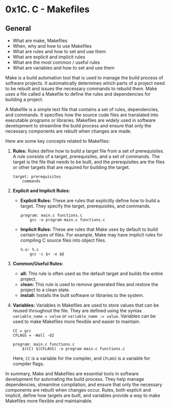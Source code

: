 # 0x1C. C - Makefiles

## General

- What are make, Makefiles
- When, why and how to use Makefiles
- What are rules and how to set and use them
- What are explicit and implicit rules
- What are the most common / useful rules
- What are variables and how to set and use them

Make is a build automation tool that is used to manage the build process of software projects. It automatically determines which parts of a project need to be rebuilt and issues the necessary commands to rebuild them. Make uses a file called a Makefile to define the rules and dependencies for building a project.

A Makefile is a simple text file that contains a set of rules, dependencies, and commands. It specifies how the source code files are translated into executable programs or libraries. Makefiles are widely used in software development to streamline the build process and ensure that only the necessary components are rebuilt when changes are made.

Here are some key concepts related to Makefiles:

1. **Rules:** Rules define how to build a target file from a set of prerequisites. A rule consists of a target, prerequisites, and a set of commands. The target is the file that needs to be built, and the prerequisites are the files or other targets that are required for building the target.

   ```make
   target: prerequisites
       commands
   ```

2. **Explicit and Implicit Rules:**
   - **Explicit Rules:** These are rules that explicitly define how to build a target. They specify the target, prerequisites, and commands.
   
     ```make
     program: main.c functions.c
         gcc -o program main.c functions.c
     ```

   - **Implicit Rules:** These are rules that Make uses by default to build certain types of files. For example, Make may have implicit rules for compiling C source files into object files.

     ```make
     %.o: %.c
         gcc -c $< -o $@
     ```

3. **Common/Useful Rules:**
   - **all:** This rule is often used as the default target and builds the entire project.
   - **clean:** This rule is used to remove generated files and restore the project to a clean state.
   - **install:** Installs the built software or libraries to the system.

4. **Variables:**
   Variables in Makefiles are used to store values that can be reused throughout the file. They are defined using the syntax `variable_name = value` or `variable_name := value`. Variables can be used to make Makefiles more flexible and easier to maintain.

   ```make
   CC = gcc
   CFLAGS = -Wall -O2

   program: main.c functions.c
       $(CC) $(CFLAGS) -o program main.c functions.c
   ```

   Here, `CC` is a variable for the compiler, and `CFLAGS` is a variable for compiler flags.

In summary, Make and Makefiles are essential tools in software development for automating the build process. They help manage dependencies, streamline compilation, and ensure that only the necessary components are rebuilt when changes occur. Rules, both explicit and implicit, define how targets are built, and variables provide a way to make Makefiles more flexible and maintainable.


